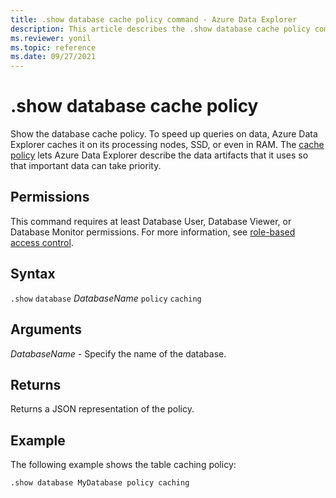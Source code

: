 ```yaml
---
title: .show database cache policy command - Azure Data Explorer
description: This article describes the .show database cache policy command in Azure Data Explorer.
ms.reviewer: yonil
ms.topic: reference
ms.date: 09/27/2021
---
```

# .show database cache policy

Show the database cache policy. To speed up queries on data, Azure Data Explorer caches it on its processing nodes, SSD, or even in RAM. The [cache policy](cachepolicy.md) lets Azure Data Explorer describe the data artifacts that it uses so that important data can take priority.  

## Permissions

This command requires at least Database User, Database Viewer, or Database Monitor permissions. For more information, see [role-based access control](access-control/role-based-access-control.md).

## Syntax

`.show` `database` *DatabaseName* `policy` `caching`

## Arguments

*DatabaseName* - Specify the name of the database.

## Returns

Returns a JSON representation of the policy.

## Example

The following example shows the table caching policy:

```kusto
.show database MyDatabase policy caching 
```